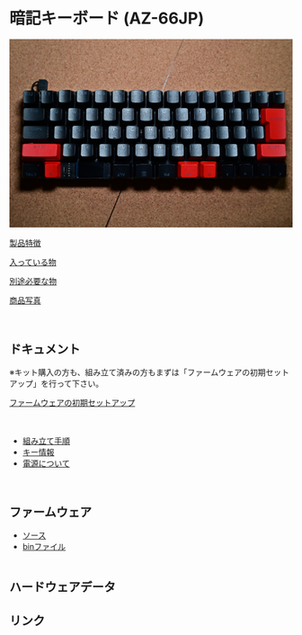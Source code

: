 # 暗記キーボード (AZ-66JP)

![AZ-66JP](/images/az66jp/az66jp.jpg)


[製品特徴](/docs/az66jp/features/)

[入っている物](/docs/az66jp/builtin_parts/)

[別途必要な物](/docs/az66jp/parts_prepare/)

[商品写真](/docs/az66jp/photos/)


<br>


## ドキュメント

  
  ※キット購入の方も、組み立て済みの方もまずは「ファームウェアの初期セットアップ」を行って下さい。
  
[ファームウェアの初期セットアップ](/docs/az66jp/firmware_write/)  
<br><br>


- [組み立て手順](/docs/az66jp/build_guide/)
- [キー情報](/docs/az66jp/keydata/)
- [電源について](/docs/az66jp/power_line/)

<br>


## ファームウェア

- [ソース](/firmware/)
- [binファイル](/firmware/bin/az66jp/)
<br><br>

## ハードウェアデータ


## リンク

